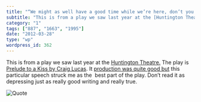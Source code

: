 ```yaml
---
title: "“We might as well have a good time while we’re here, don’t you think?”"
subtitle: "This is from a play we saw last year at the [Huntington Theatre.](http://www.huntingtontheatre.org) ..."
category: "1"
tags: ["887", "1663", "1995"]
date: "2012-03-28"
type: "wp"
wordpress_id: 362
---
```

This is from a play we saw last year at the [Huntington Theatre.](http://www.huntingtontheatre.org) The play is [Prelude to a Kiss by Craig Lucas](http://en.wikipedia.org/wiki/Prelude_to_a_Kiss_(play)). It [production was quite good but](http://www.huntingtontheatre.org/season/0910/prelude/multimedia.aspx) this particular speech struck me as the  best part of the play. Don’t read it as depressing just as really good writing and really true.

![Quote](https://i0.wp.com/salas.com/wp-content/uploads/2012/03/b52d4-quote.png?w=584&ssl=1)